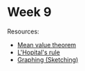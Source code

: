 # Week 9

Resources:

- [Mean value theorem](khanacademy.org/math/ap-calculus-ab/ab-diff-analytical-applications-new/ab-5-1/v/mean-value-theorem-1)
- [L'Hopital's rule](khanacademy.org/math/ap-calculus-ab/ab-diff-contextual-applications-new/ab-4-7/v/introduction-to-l-hopital-s-rule)
- [Graphing (Sketching)](khanacademy.org/math/ap-calculus-ab/ab-diff-analytical-applications-new/ab-5-8/v/calculus-graphing-using-derivatives)

